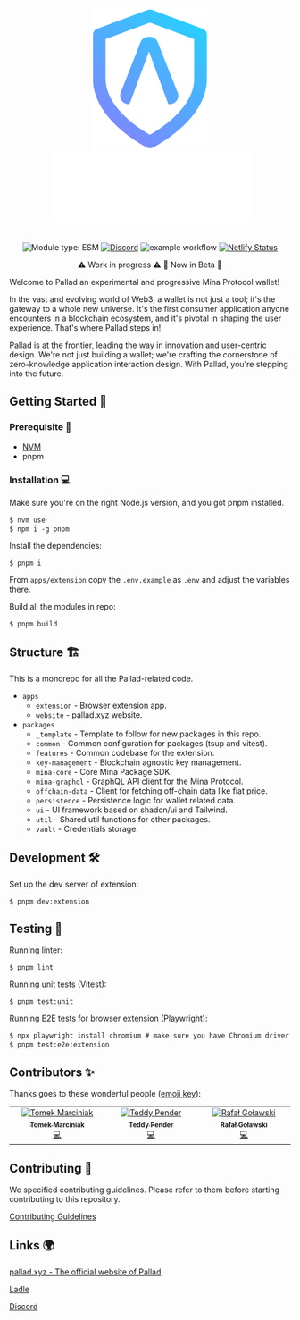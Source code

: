 <!-- markdownlint-disable -->
<div align="center">
  <img src="./pallad_icon.svg" height="256">
</div>
<div align="center">
  <img src="./pallad_name.png" height="128">
</div>
<div align="center">
<br />
<!-- markdownlint-restore -->

![Module type: ESM](https://img.shields.io/badge/module%20type-esm-brightgreen)
[![Discord](https://img.shields.io/discord/1127906495409958953?label=Discord)](https://discord.gg/ExzzfTGUnB)
![example workflow](https://github.com/palladians/pallad/actions/workflows/apps-extension-ci.yml/badge.svg)
[![Netlify Status](https://api.netlify.com/api/v1/badges/6d459ab7-81f7-44f9-86ee-05ae72b451eb/deploy-status)](https://app.netlify.com/sites/pallad/deploys)

⚠️ Work in progress ⚠️
🚨 Now in Beta 🚨
</div>

Welcome to Pallad an experimental and progressive Mina Protocol wallet! 

In the vast and evolving world of Web3, a wallet is not just a tool; it's the gateway to a whole new universe. It's the first consumer application anyone encounters in a blockchain ecosystem, and it's pivotal in shaping the user experience. That's where Pallad steps in!

Pallad is at the frontier, leading the way in innovation and user-centric design. We're not just building a wallet; we're crafting the cornerstone of zero-knowledge application interaction design. With Pallad, you're stepping into the future.


## Getting Started 🚀

### Prerequisite 📌

- [NVM](https://github.com/nvm-sh/nvm)
- pnpm

### Installation  💻

Make sure you're on the right Node.js version, and you got pnpm installed.

```shell
$ nvm use
$ npm i -g pnpm
```

Install the dependencies:

```shell
$ pnpm i
```

From `apps/extension` copy the `.env.example` as `.env` and adjust the variables there.

Build all the modules in repo:

```shell
$ pnpm build
```

## Structure 🏗️

This is a monorepo for all the Pallad-related code.

- `apps`
  - `extension` - Browser extension app.
  - `website` - pallad.xyz website.
- `packages`
  - `_template` - Template to follow for new packages in this repo.
  - `common` - Common configuration for packages (tsup and vitest).
  - `features` - Common codebase for the extension.
  - `key-management` - Blockchain agnostic key management.
  - `mina-core` - Core Mina Package SDK.
  - `mina-graphql` - GraphQL API client for the Mina Protocol.
  - `offchain-data` - Client for fetching off-chain data like fiat price.
  - `persistence` - Persistence logic for wallet related data.
  - `ui` - UI framework based on shadcn/ui and Tailwind.
  - `util` - Shared util functions for other packages.
  - `vault` - Credentials storage.

## Development 🛠️

Set up the dev server of extension:

```shell
$ pnpm dev:extension
```

## Testing 🧪

Running linter:

```shell
$ pnpm lint
```

Running unit tests (Vitest):

```shell
$ pnpm test:unit
```

Running E2E tests for browser extension (Playwright):

```shell
$ npx playwright install chromium # make sure you have Chromium driver
$ pnpm test:e2e:extension
```

## Contributors ✨

Thanks goes to these wonderful people
([emoji key](https://allcontributors.org/docs/en/emoji-key)):

<a href="https://github.com/palladians/pallad/graphs/contributors">
<!-- ALL-CONTRIBUTORS-LIST:START - Do not remove or modify this section -->
<!-- prettier-ignore-start -->
<!-- markdownlint-disable -->
<table>
  <tbody>
    <tr>
      <td align="center" valign="top" width="14.28%"><a href="https://github.com/mrcnk"><img src="https://avatars.githubusercontent.com/u/16132011?v=4?s=100" width="100px;" alt="Tomek Marciniak"/><br /><sub><b>Tomek Marciniak</b></sub></a><br /><a href="https://github.com/palladians/pallad/commits?author=mrcnk" title="Code">💻</a></td>
      <td align="center" valign="top" width="14.28%"><a href="https://github.com/teddyjfpender"><img src="https://avatars.githubusercontent.com/u/92999717?v=4?s=100" width="100px;" alt="Teddy Pender"/><br /><sub><b>Teddy Pender</b></sub></a><br /><a href="https://github.com/palladians/pallad/commits?author=teddyjfpender" title="Code">💻</a></td>
      <td align="center" valign="top" width="14.28%"><a href="https://dev.to/rgolawski"><img src="https://avatars.githubusercontent.com/u/19167236?v=4?s=100" width="100px;" alt="Rafał Goławski"/><br /><sub><b>Rafał Goławski</b></sub></a><br /><a href="https://github.com/palladians/pallad/commits?author=rago4" title="Code">💻</a></td>
    </tr>
  </tbody>
</table>

<!-- markdownlint-restore -->
<!-- prettier-ignore-end -->

<!-- ALL-CONTRIBUTORS-LIST:END -->
</a>

## Contributing 🤝

We specified contributing guidelines. Please refer to them before starting contributing to this repository.

[Contributing Guidelines](https://github.com/palladians/pallad/blob/main/CONTRIBUTING.md)

## Links 🌍

[pallad.xyz - The official website of Pallad](https://pallad.xyz/)

[Ladle](https://palladians.github.io/pallad/)

[Discord](https://discord.gg/ExzzfTGUnB)
